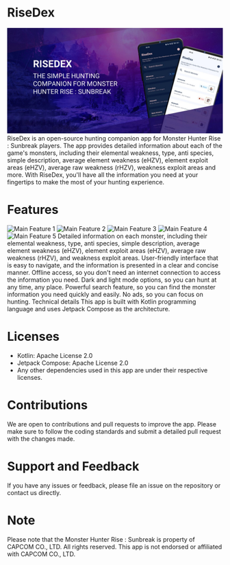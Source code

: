 # RiseDex
![RiseDex Banner](https://github.com/Syizuril/RiseDex/blob/main/banner/Banner%20FHD.JPG)
RiseDex is an open-source hunting companion app for Monster Hunter Rise : Sunbreak players. The app provides detailed information about each of the game's monsters, including their elemental weakness, type, anti species, simple description, average element weakness (eHZV), element exploit areas (eHZV), average raw weakness (rHZV), weakness exploit areas and more. With RiseDex, you'll have all the information you need at your fingertips to make the most of your hunting experience.

# Features
![Main Feature 1]([http://url/to/img.png](https://raw.githubusercontent.com/Syizuril/RiseDex/main/banner/Slide1.PNG))
![Main Feature 2]([http://url/to/img.png](https://raw.githubusercontent.com/Syizuril/RiseDex/main/banner/Slide2.PNG))
![Main Feature 3]([http://url/to/img.png](https://raw.githubusercontent.com/Syizuril/RiseDex/main/banner/Slide3.PNG))
![Main Feature 4]([http://url/to/img.png](https://raw.githubusercontent.com/Syizuril/RiseDex/main/banner/Slide4.PNG))
![Main Feature 5]([http://url/to/img.png](https://raw.githubusercontent.com/Syizuril/RiseDex/main/banner/Slide5.PNG))
Detailed information on each monster, including their elemental weakness, type, anti species, simple description, average element weakness (eHZV), element exploit areas (eHZV), average raw weakness (rHZV), and weakness exploit areas.
User-friendly interface that is easy to navigate, and the information is presented in a clear and concise manner.
Offline access, so you don't need an internet connection to access the information you need.
Dark and light mode options, so you can hunt at any time, any place.
Powerful search feature, so you can find the monster information you need quickly and easily.
No ads, so you can focus on hunting.
Technical details
This app is built with Kotlin programming language and uses Jetpack Compose as the architecture.

# Licenses
- Kotlin: Apache License 2.0
- Jetpack Compose: Apache License 2.0
- Any other dependencies used in this app are under their respective licenses.

# Contributions
We are open to contributions and pull requests to improve the app. Please make sure to follow the coding standards and submit a detailed pull request with the changes made.

# Support and Feedback
If you have any issues or feedback, please file an issue on the repository or contact us directly.

# Note
Please note that the Monster Hunter Rise : Sunbreak is property of CAPCOM CO., LTD. All rights reserved. This app is not endorsed or affiliated with CAPCOM CO., LTD.

